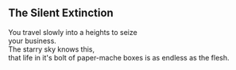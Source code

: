 The Silent Extinction
---------------------
You travel slowly into a heights to seize  
your business.  
The starry sky knows this,  
that life in it's bolt of paper-mache boxes is as endless as the flesh.  
